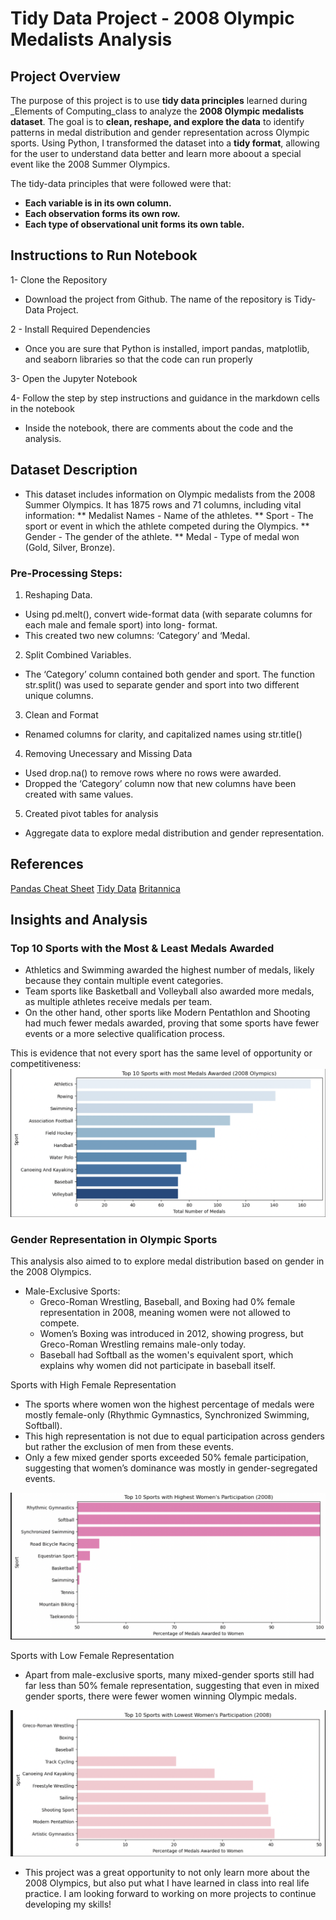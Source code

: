 # Tidy Data Project - 2008 Olympic Medalists Analysis

## Project Overview
The purpose of this project is to use **tidy data principles** learned during _Elements of Computing_class to analyze the **2008 Olympic medalists dataset**. The goal is to **clean, reshape, and explore the data** to identify patterns in medal distribution and gender representation across Olympic sports. Using Python, I transformed the dataset into a **tidy format**, allowing for the user to understand data better and learn more aboout a special event like the 2008 Summer Olympics. 

The tidy-data principles that were followed were that: 
- **Each variable is in its own column.**
- **Each observation forms its own row.**
- **Each type of observational unit forms its own table.**

## Instructions to Run Notebook 
1- Clone the Repository 
  * Download the project from Github. The name of the repository is Tidy-Data Project.

2 -  Install Required Dependencies
  * Once you are sure that Python is installed, import pandas, matplotlib, and seaborn libraries so that the         code can run properly
    
3- Open the Jupyter Notebook 

4- Follow the step by step instructions and guidance in the markdown cells in the notebook 
  * Inside the notebook, there are comments about the code and the analysis.


## Dataset Description 
* This dataset includes information on Olympic medalists from the 2008 Summer Olympics. It has 1875 rows and 71 columns, including vital information:
    ** Medalist Names - Name of the athletes.
    ** Sport - The sport or event in which the athlete competed during the Olympics.
    ** Gender - The gender of the athlete.
    ** Medal - Type of medal won (Gold, Silver, Bronze).
  
### Pre-Processing Steps:
1. Reshaping Data. 
  * Using pd.melt(), convert wide-format data (with separate columns for each male and female sport) into long-      format. 
  * This created two new columns: ‘Category’ and ‘Medal.
2. Split Combined Variables. 
  * The ‘Category’ column contained both gender and sport. The function str.split() was used to separate gender      and sport into two different unique columns. 
3. Clean and Format 
  * Renamed columns for clarity, and capitalized names using str.title()
4. Removing Unecessary and Missing Data
  * Used drop.na() to remove rows where no rows were awarded.
  * Dropped the ‘Category’ column now that new columns have been created with same values. 
5. Created pivot tables for analysis
  * Aggregate data to explore medal distribution and gender representation.


## References
[Pandas Cheat Sheet](https://pandas.pydata.org/Pandas_Cheat_Sheet.pdf)
[Tidy Data](https://vita.had.co.nz/papers/tidy-data.pdf)
[Britannica](https://www.britannica.com/sports/boxing/Women-in-boxing)

## Insights and Analysis 
### Top 10 Sports with the Most & Least Medals Awarded
* Athletics and Swimming awarded the highest number of medals, likely because they contain multiple event     categories.
* Team sports like Basketball and Volleyball also awarded more medals, as multiple athletes receive medals per team.
* On the other hand, other sports like Modern Pentathlon and Shooting had much fewer medals awarded, proving that some sports have fewer events or a more selective qualification process.

This is evidence that not every sport has the same level of opportunity or competitiveness: 
![Top 10 Sports with Most Medals awarded](top_10_total.png)

### Gender Representation in Olympic Sports
This analysis also aimed to to explore medal distribution based on gender in the 2008 Olympics.
* Male-Exclusive Sports:
  * Greco-Roman Wrestling, Baseball, and Boxing had 0% female representation in 2008, meaning women were not         allowed to compete.
  * Women’s Boxing was introduced in 2012, showing progress, but Greco-Roman Wrestling remains male-only today.
  * Baseball had Softball as the women's equivalent sport, which explains why women did not participate in           baseball itself.

Sports with High Female Representation
* The sports where women won the highest percentage of medals were mostly female-only (Rhythmic Gymnastics, Synchronized Swimming, Softball).
* This high representation is not due to equal participation across genders but rather the exclusion of men from these events.
* Only a few mixed gender sports exceeded 50% female participation, suggesting that women’s dominance was mostly in gender-segregated events.

![Top 10 Sports with High Female Representation](top_10_high.png)



Sports with Low Female Representation
* Apart from male-exclusive sports, many mixed-gender sports still had far less than 50% female representation, suggesting that even in mixed gender sports, there were fewer women winning Olympic medals. 

![Top 10 Sports with High Female Representation](top_10_low.png)


* This project was a great opportunity to not only learn more about the 2008 Olympics, but also put what I have learned in class into real life practice. I am looking forward to working on more projects to continue developing my skills! 










